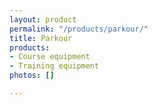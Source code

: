 ```yaml
---
layout: product
permalink: "/products/parkour/"
title: Parkour
products:
- Course equipment
- Training equipment
photos: []

---
```

